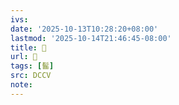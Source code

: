 ```yaml
---
ivs:
date: '2025-10-13T10:28:20+08:00'
lastmod: '2025-10-14T21:46:45-08:00'
title: 􅐲
url: 􅐲
tags: [髷]
src: DCCV
note:
---
```

